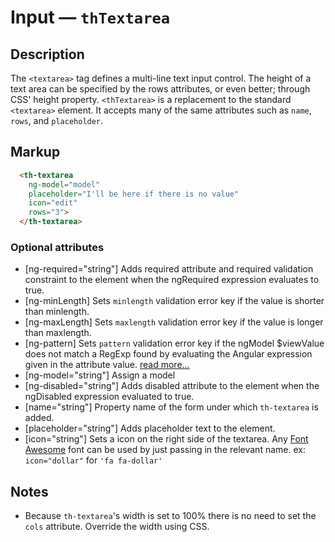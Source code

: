 # Input — `thTextarea`

## Description

The `<textarea>` tag defines a multi-line text input control. The height of a text
area can be specified by the rows attributes, or even better; through CSS' height property.
`<thTextarea>` is a replacement to the standard `<textarea>` element. It accepts many
of the same attributes such as `name`, `rows`, and `placeholder`.
## Markup

```html
  <th-textarea
    ng-model="model"
    placeholder="I'll be here if there is no value"
    icon="edit"
    rows="3">
  </th-textarea>
```
### Optional attributes
- [ng-required="string"] Adds required attribute and required validation constraint
to the element when the ngRequired expression evaluates to true.
- [ng-minLength] Sets `minlength` validation error key if the value is shorter than minlength.
- [ng-maxLength] Sets `maxlength` validation error key if the value is longer than maxlength.
- [ng-pattern] Sets `pattern` validation error key if the ngModel $viewValue does not match
a RegExp found by evaluating the Angular expression given in the attribute value.
[read more...](https://docs.angularjs.org/api/ng/directive/ngPattern)
- [ng-model="string"] Assign a model
- [ng-disabled="string"] Adds disabled attribute to the element when the ngDisabled
expression evaluated to true.
- [name="string"] Property name of the form under which `th-textarea` is added.
- [placeholder="string"] Adds placeholder text to the element.
- [icon="string"] Sets a icon on the right side of the textarea.
Any [Font Awesome](https://fortawesome.github.io/Font-Awesome/icons/ "icons!")
font can be used by just passing in the relevant name. ex: `icon="dollar"` for `'fa fa-dollar'`


## Notes
- Because `th-textarea`'s width is set to 100% there is no need to set the `cols`
attribute. Override the width using CSS.
